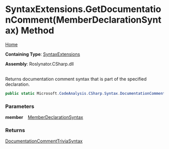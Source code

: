 # SyntaxExtensions\.GetDocumentationComment\(MemberDeclarationSyntax\) Method

[Home](../../../../README.md)

**Containing Type**: [SyntaxExtensions](../README.md)

**Assembly**: Roslynator\.CSharp\.dll

\
Returns documentation comment syntax that is part of the specified declaration\.

```csharp
public static Microsoft.CodeAnalysis.CSharp.Syntax.DocumentationCommentTriviaSyntax GetDocumentationComment(this Microsoft.CodeAnalysis.CSharp.Syntax.MemberDeclarationSyntax member)
```

### Parameters

**member** &ensp; [MemberDeclarationSyntax](https://docs.microsoft.com/en-us/dotnet/api/microsoft.codeanalysis.csharp.syntax.memberdeclarationsyntax)

### Returns

[DocumentationCommentTriviaSyntax](https://docs.microsoft.com/en-us/dotnet/api/microsoft.codeanalysis.csharp.syntax.documentationcommenttriviasyntax)

